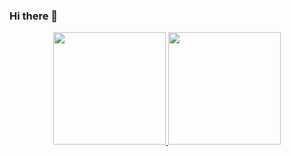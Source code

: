 ### Hi there 👋

<div align="center">
  <a href="https://github.com/Camargod">
  <img height="180em" src="https://github-readme-stats.vercel.app/api?username=Camargod&show_icons=true&theme=dracula&include_all_commits=true&count_private=true"/>
  <img height="180em" src="https://github-readme-stats.vercel.app/api/top-langs/?username=Camargod&layout=compact&langs_count=7&theme=dracula"/>
</div>
